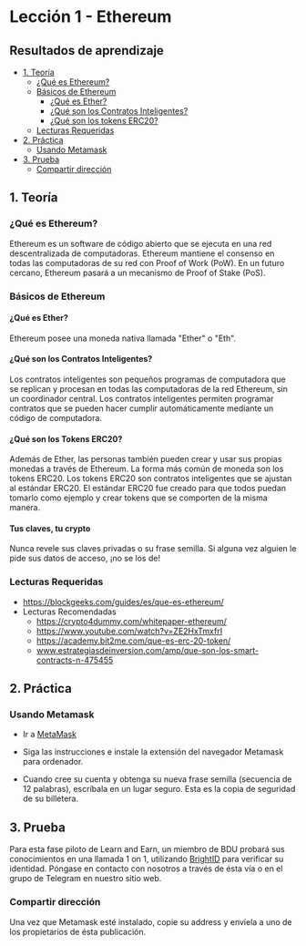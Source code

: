 # Lección 1 - Ethereum

## Resultados de aprendizaje
- [1. Teoría](#1.-Teoría)
  - [¿Qué es Ethereum?](#Que-es-Ethereum)
  - [Básicos de Ethereum](#Basicos-de-Ethereum)
    - [¿Qué es Ether?](#que-es-ether)
    - [¿Qué son los Contratos Inteligentes?](#Que-son-los-Contratos-Inteligentes)
    - [¿Qué son los tokens ERC20?](#Que-son-los-Tokens-ERC20)
  - [Lecturas Requeridas](#Lecturas-Requeridas)
- [2. Práctica](#2.-Práctica)
  - [Usando Metamask](#Usando-Metamask)
- [3. Prueba](#3.-Prueba)
  - [Compartir dirección](#Compartir-tu-direccion-de-Ethereum)

## 1. Teoría
### ¿Qué es Ethereum?
Ethereum es un software de código abierto que se ejecuta en una red descentralizada de computadoras. Ethereum mantiene el consenso en todas las computadoras de su red con Proof of Work (PoW). En un futuro cercano, Ethereum pasará a un mecanismo de Proof of Stake (PoS).

### Básicos de Ethereum
#### ¿Qué es Ether?
Ethereum posee una moneda nativa llamada "Ether" o "Eth".

#### ¿Qué son los Contratos Inteligentes?
Los contratos inteligentes son pequeños programas de computadora que se replican y procesan en todas las computadoras de la red Ethereum, sin un coordinador central.  Los contratos inteligentes permiten programar contratos que se pueden hacer cumplir automáticamente mediante un código de computadora.

#### ¿Qué son los Tokens ERC20?
Además de Ether, las personas también pueden crear y usar sus propias monedas a través de Ethereum. La forma más común de moneda son los tokens ERC20. Los tokens ERC20 son contratos inteligentes que se ajustan al estándar ERC20. El estándar ERC20 fue creado para que todos puedan tomarlo como ejemplo y crear tokens que se   comporten de la misma manera.

#### Tus claves, tu crypto
Nunca revele sus claves privadas o su frase semilla. Si alguna vez alguien le pide sus datos de acceso, ¡no se los de!

### Lecturas Requeridas
  - https://blockgeeks.com/guides/es/que-es-ethereum/
- Lecturas Recomendadas
  - https://crypto4dummy.com/whitepaper-ethereum/
  - https://www.youtube.com/watch?v=ZE2HxTmxfrI
  - https://academy.bit2me.com/que-es-erc-20-token/
  - www.estrategiasdeinversion.com/amp/que-son-los-smart-contracts-n-475455

## 2. Práctica

### Usando Metamask 
- Ir a [MetaMask](https://metamask.io)

- Siga las instrucciones e instale la extensión del navegador Metamask para ordenador.

- Cuando cree su cuenta y obtenga su nueva frase semilla (secuencia de 12 palabras), escríbala en un lugar seguro. Esta es la copia de seguridad de su billetera.

## 3. Prueba
Para esta fase piloto de Learn and Earn, un miembro de BDU probará sus conocimientos en una llamada 1 on 1, utilizando [BrightID](https://www.brightid.org/) para verificar su identidad. Póngase en contacto con nosotros a través de ésta vía o en el grupo de Telegram en nuestro sitio web.

### Compartir dirección
Una vez que Metamask esté instalado, copie su address y envíela a uno de los propietarios de ésta publicación.

